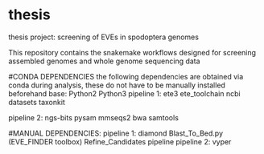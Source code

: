 # thesis
thesis project: screening of EVEs in spodoptera genomes

This repository contains the snakemake workflows designed for screening assembled genomes and whole genome sequencing data

#CONDA DEPENDENCIES
the following dependencies are obtained via conda during analysis, these do not have to be manually installed beforehand
  base:
      Python2
      Python3
  pipeline 1:
    ete3
    ete_toolchain
    ncbi datasets
    taxonkit 
   
  pipeline 2:
    ngs-bits
    pysam
    mmseqs2
    bwa
    samtools
    
#MANUAL DEPENDENCIES:
  pipeline 1:
    diamond
    Blast_To_Bed.py (EVE_FINDER toolbox)
    Refine_Candidates pipeline
  pipeline 2:
    vyper
    
